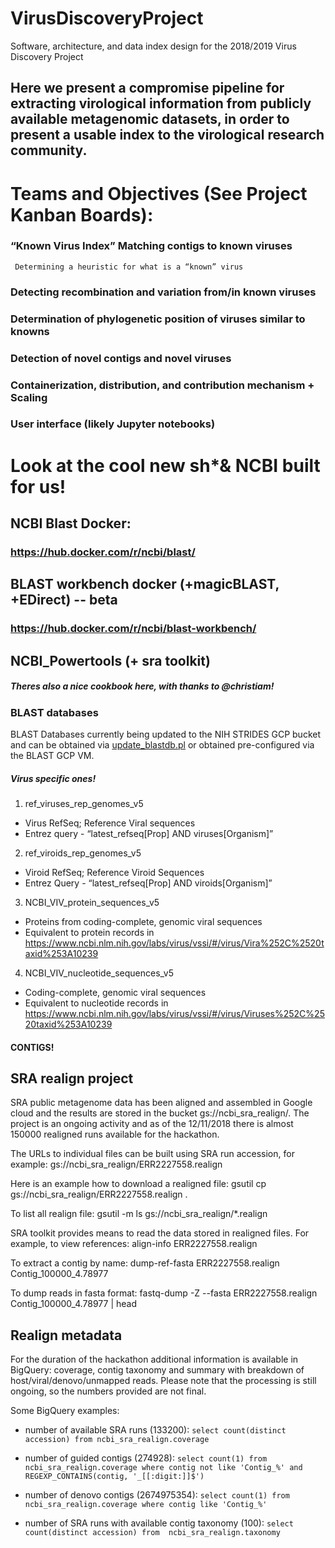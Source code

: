 # VirusDiscoveryProject
Software, architecture, and data index design for the 2018/2019 Virus Discovery Project

## Here we present a compromise pipeline for extracting virological information from publicly available metagenomic datasets, in order to present a usable index to the virological research community.  

# Teams and Objectives (See Project Kanban Boards):

### “Known Virus Index” Matching contigs to known viruses
     Determining a heuristic for what is a “known” virus
### Detecting recombination and variation from/in known viruses
### Determination of phylogenetic position of viruses similar to knowns
### Detection of novel contigs and novel viruses
### Containerization, distribution, and contribution mechanism + Scaling
### User interface (likely Jupyter notebooks)

# Look at the cool new sh*& NCBI built for us!

## NCBI Blast Docker:

### https://hub.docker.com/r/ncbi/blast/

## BLAST workbench docker (+magicBLAST, +EDirect) -- beta

### https://hub.docker.com/r/ncbi/blast-workbench/

## NCBI_Powertools (+ sra toolkit)

##### Theres also a nice cookbook here, with thanks to @christiam!

### BLAST databases

BLAST Databases currently being updated to the NIH STRIDES GCP bucket
and can be obtained via [update_blastdb.pl][getting-blastdbs-documentation] or
obtained pre-configured via the BLAST GCP VM.

##### Virus specific ones!

1. ref_viruses_rep_genomes_v5 
  * Virus RefSeq; Reference Viral sequences
  * Entrez query - “latest_refseq[Prop] AND viruses[Organism]”

2. ref_viroids_rep_genomes_v5	
  * Viroid RefSeq; Reference Viroid Sequences 
  * Entrez Query - “latest_refseq[Prop] AND viroids[Organism]”

3. NCBI_VIV_protein_sequences_v5	
  * Proteins from coding-complete, genomic viral sequences
  * Equivalent to protein records in https://www.ncbi.nlm.nih.gov/labs/virus/vssi/#/virus/Vira%252C%2520taxid%253A10239

4. NCBI_VIV_nucleotide_sequences_v5	
  * Coding-complete, genomic viral sequences
  * Equivalent to nucleotide records in https://www.ncbi.nlm.nih.gov/labs/virus/vssi/#/virus/Viruses%252C%2520taxid%253A10239

#### CONTIGS!

## SRA realign project

SRA public metagenome data has been aligned and assembled in Google cloud and the results are stored in the bucket gs://ncbi_sra_realign/.
The project is an ongoing activity and as of the 12/11/2018 there is almost 150000 realigned runs available for the hackathon. 

The URLs to individual files can be built using SRA run accession, for example:
gs://ncbi_sra_realign/ERR2227558.realign

Here is an example how to download a realigned file:
gsutil cp gs://ncbi_sra_realign/ERR2227558.realign .

To list all realign file:
gsutil -m ls gs://ncbi_sra_realign/*.realign

SRA toolkit provides means to read the data stored in realigned files. For example, to view references: 
align-info ERR2227558.realign

To extract a contig by name:
dump-ref-fasta ERR2227558.realign Contig_100000_4.78977

To dump reads in fasta format:
fastq-dump -Z --fasta ERR2227558.realign Contig_100000_4.78977 | head


## Realign metadata
For the duration of the hackathon additional information is available in BigQuery: coverage, contig taxonomy and summary with breakdown of host/viral/denovo/unmapped reads.
Please note that the processing is still ongoing, so the numbers provided are not final. 

Some BigQuery examples:
* number of available SRA runs (133200):
  `select count(distinct accession) from ncbi_sra_realign.coverage`

* number of guided contigs (274928):
  `select count(1) from ncbi_sra_realign.coverage where contig not like 'Contig_%' and REGEXP_CONTAINS(contig, '_[[:digit:]]$') `

* number of denovo contigs (2674975354):
  `select count(1) from ncbi_sra_realign.coverage where contig like 'Contig_%'`

* number of SRA runs with available contig taxonomy (100):
  `select count(distinct accession) from  ncbi_sra_realign.taxonomy`


[getting-blastdbs-documentation]: https://www.ncbi.nlm.nih.gov/books/NBK532645/
